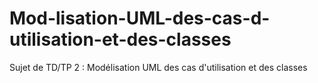 # Mod-lisation-UML-des-cas-d-utilisation-et-des-classes
Sujet de TD/TP 2 : Modélisation UML des cas d'utilisation et des classes
